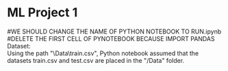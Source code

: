 # ML Project 1

#WE SHOULD CHANGE THE NAME OF PYTHON NOTEBOOK TO RUN.ipynb \
#DELETE THE FIRST CELL OF PYNOTEBOOK BECAUSE IMPORT PANDAS \
Dataset:\
Using the path "\Data\train.csv", Python notebook assumed that the datasets train.csv and test.csv are placed in the "/Data" folder.
